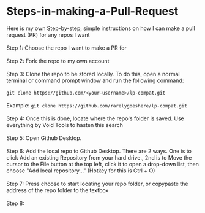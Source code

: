 # Steps-in-making-a-Pull-Request<br>
Here is my own Step-by-step, simple instructions on how I can make a pull request (PR) for any repos I want<br><br>
Step 1: Choose the repo I want to make a PR for<br><br>
Step 2: Fork the repo to my own account<br><br>
Step 3: Clone the repo to be stored locally. To do this, open a normal terminal or command prompt window and run the following command:<br><br>
```git clone https://github.com/<your-username>/lp-compat.git```<br><br>
Example: ```git clone https://github.com/rarelygoeshere/lp-compat.git```<br><br>
Step 4: Once this is done, locate where the repo's folder is saved. Use everything by Void Tools to hasten this search<br><br>
Step 5: Open Github Desktop.<br><br>
Step 6: Add the local repo to Github Desktop. There are 2 ways. One is to click Add an existing Repository from your hard drive., 2nd is to Move the cursor to the File button at the top left, click it to open a drop-down list, then choose "Add local repository..." (Hotkey for this is Ctrl + O)<br><br>
Step 7: Press choose to start locating your repo folder, or copypaste the address of the repo folder to the textbox<br><br>
Step 8: 
